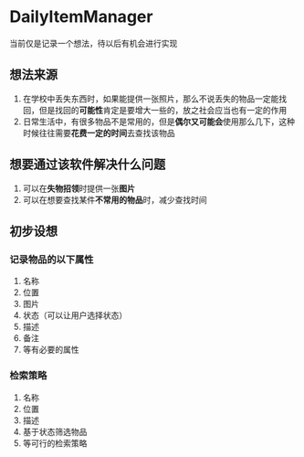 # DailyItemManager

当前仅是记录一个想法，待以后有机会进行实现

## 想法来源

1. 在学校中丢失东西时，如果能提供一张照片，那么不说丢失的物品一定能找回，但是找回的**可能性**肯定是要增大一些的，放之社会应当也有一定的作用
2. 日常生活中，有很多物品不是常用的，但是**偶尔又可能会**使用那么几下，这种时候往往需要**花费一定的时间**去查找该物品

## 想要通过该软件解决什么问题

1. 可以在**失物招领**时提供一张**图片**
2. 可以在想要查找某件**不常用的物品**时，减少查找时间

## 初步设想

### 记录物品的以下属性

1. 名称
2. 位置
3. 图片
4. 状态（可以让用户选择状态）
5. 描述
6. 备注
7. 等有必要的属性

### 检索策略

1. 名称
2. 位置
3. 描述
4. 基于状态筛选物品
5. 等可行的检索策略
